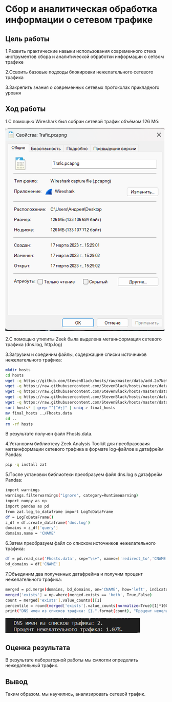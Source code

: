 # Сбор и аналитическая обработка информации о сетевом трафике

## Цель работы

1.Развить практические навыки использования современного стека инструментов сбора и аналитической обработки информации о сетвом трафике

2.Освоить базовые подходы блокировки нежелательного сетевого трафика

3.Закрепить знания о современных сетевых протоколах прикладного уровня

## Ход работы

1.C помощью Wireshark был собран сетевой трафик объёмом 126 Мб:

![Alt text](screenshots/1.png)

2.C помощью утилиты Zeek была выделена метаинформация сетевого трафика (dns.log, http.log)

3.Загрузим и соединим файлы, содержащие списки источников нежелательного трафика:

```bash
mkdir hosts
cd hosts
wget -q https://github.com/StevenBlack/hosts/raw/master/data/add.2o7Net/hosts
wget -q https://raw.githubusercontent.com/StevenBlack/hosts/master/data/KADhosts/hosts
wget -q https://raw.githubusercontent.com/StevenBlack/hosts/master/data/yoyo.org/hosts
wget -q https://raw.githubusercontent.com/StevenBlack/hosts/master/data/tiuxo/hosts
wget -q https://raw.githubusercontent.com/StevenBlack/hosts/master/data/URLHaus/hosts
sort hosts* | grep "^[^#;]" | uniq > final_hosts
mv final_hosts ../Fhosts.data
cd ..
rm -rf hosts
```

В результате получен файл Fhosts.data.

4.Установим библиотеку Zeek Analysis Toolkit для преобразоваия метаинформации сетевого трафика в формате log-файлов в датафрейм Pandas:

```bash
pip -q install zat
```

5.После установки библиотеки преобразуем файл dns.log в датафрейм Pandas:

```bash
import warnings
warnings.filterwarnings("ignore", category=RuntimeWarning)
import numpy as np
import pandas as pd
from zat.log_to_dataframe import LogToDataFrame
df = LogToDataFrame()
z_df = df.create_dataframe('dns.log')
domains = z_df['query']
domains.name = 'CNAME'

```

6.Затем преобразуем файл со списком источников нежелательного трафика:

```bash
df = pd.read_csv('Fhosts.data', sep="\s+", names=['redirect_to','CNAME'])
bd_domains = df['CNAME']

```

7.Объединим два полученных датафрейма и получим процент нежелательного трафика:

```bash
merged = pd.merge(domains, bd_domains, on='CNAME', how='left', indicator='exists')
merged['exists'] = np.where(merged.exists == 'both', True,False)
count = merged['exists'].value_counts()[1]
percentile = round(merged['exists'].value_counts(normalize=True)[1]*100, 2)
print("DNS имен из списков трафика: {}.".format(count), "Процент нежелательного трафика: {}%.".format(percentile), sep='\n')

```

![alt text](screenshots/2.png)

## Оценка результата

В результате лабораторной работы мы смлогли определить нежедательный трафик.

## Вывод

Таким образом. мы научились, анализировать сетевой трафик.
